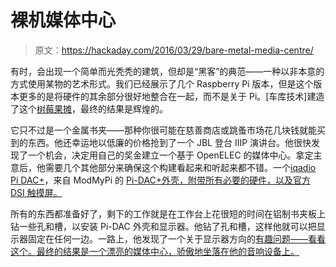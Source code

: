 # 裸机媒体中心

> 原文：<https://hackaday.com/2016/03/29/bare-metal-media-centre/>

有时，会出现一个简单而光秃秃的建筑，但却是“黑客”的典范——一种以非本意的方式使用某物的艺术形式。我们已经展示了几个 Raspberry Pi 版本，但是这个版本更多的是将硬件的其余部分很好地整合在一起，而不是关于 Pi。[车库技术]建造了这个[树莓果摊](http://garagetech.tips/double-sided-pi-stand/)，最终的结果是辉煌的。

它只不过是一个金属书夹——那种你很可能在慈善商店或跳蚤市场花几块钱就能买到的东西。他还幸运地以低廉的价格抢到了一个 JBL 登台 IIIP 演讲台。他很快发现了一个机会，决定用自己的奖金建立一个基于 OpenELEC 的媒体中心。拿定主意后，他需要几个其他部分来确保这个构建看起来和听起来都不错。一个[iqadio Pi DAC+](http://www.iqaudio.co.uk/home/8-pi-dac-0712411999650.html)，来自 ModMyPi 的 [Pi-DAC+外壳，附带所有必要的硬件，以及官方 DSI 触摸屏。](http://www.modmypi.com/raspberry-pi/cases/modmypi-single-colour/pi-dac-plus-case-clear)

所有的东西都准备好了，剩下的工作就是在工作台上花很短的时间在铝制书夹板上钻一些孔和槽，以安装 Pi-DAC 外壳和显示器。他钻了孔和槽，这样他就可以把显示器固定在任何一边。一路上，他发现了一个关于显示器方向的[有趣问题——看看这个。最终的结果是一个漂亮的媒体中心，骄傲地坐落在他的音响设备上。](https://www.raspberrypi.org/forums/viewtopic.php?t=121263)